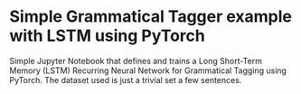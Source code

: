 ﻿
# Simple Grammatical Tagger example with LSTM using PyTorch

Simple Jupyter Notebook that defines and trains a Long Short-Term Memory (LSTM) Recurring Neural Network 
for Grammatical Tagging using PyTorch.  The dataset used is just a trivial set a few sentences.

